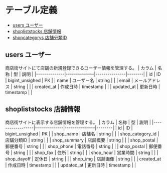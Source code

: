 # テーブル定義

 - [users ユーザー](#users-ユーザー)
 - [shopliststocks 店舗情報](#shopliststocks-店舗情報)
 - [shopcategorys 店舗分類ID](#shopcategorys-店舗分類ID)

## users ユーザー

商店街サイトにて店舗の新規登録できるユーザー情報を管理する。
| カラム       | 名称         | 型            | 説明   |
|--------------|--------------|---------------|--------|
| id           | ID            | bigint_unsighed | PK     |
| name         | ユーザー名     | string        |        |
| email        | メールアドレス | string        |        |
| created_at   | 作成日時       | timestamp     |        |
| updated_at   | 更新日時       | timestamp     |        |

## shopliststocks 店舗情報

商店街サイトに表示する店舗情報を管理する。
| カラム       | 名称         | 型            | 説明   |
|------------------|--------------|---------------|--------|
| id               | ID           | bigint_unsighed | PK     |
| shop_name        | 店舗名        | string        |        |
| shop_category_id | 店舗分類ID    | string        |        |
| shop_summary     | 店舗概要      | string        |        |
| shop_postal      | 郵便番号      | string        |        |
| shop_phone       | 電話番号      | string        |        |
| shop_postal      | 郵便番号      | string        |        |
| shop_fax         | 住所         | string        |        |
| shop_hour        | 営業時間      | string        |        |
| shop_dayoff      | 定休日       | string        |        |
| shop_img         | 店舗画像      | string        |        |
| created_at   | 作成日時     | timestamp     |        |
| updated_at   | 更新日時     | timestamp     |        |
